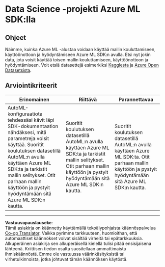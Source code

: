 <!--
CO_OP_TRANSLATOR_METADATA:
{
  "original_hash": "386efdbc19786951341f6956247ee990",
  "translation_date": "2025-08-26T22:18:22+00:00",
  "source_file": "5-Data-Science-In-Cloud/19-Azure/assignment.md",
  "language_code": "fi"
}
-->
# Data Science -projekti Azure ML SDK:lla

## Ohjeet

Näimme, kuinka Azure ML -alustaa voidaan käyttää mallin kouluttamiseen, käyttöönottoon ja hyödyntämiseen Azure ML SDK:n avulla. Etsi nyt jokin data, jota voisit käyttää toisen mallin kouluttamiseen, käyttöönottoon ja hyödyntämiseen. Voit etsiä datasettejä esimerkiksi [Kagglesta](https://kaggle.com) ja [Azure Open Datasetsista](https://azure.microsoft.com/services/open-datasets/catalog?WT.mc_id=academic-77958-bethanycheum&ocid=AID3041109).

## Arviointikriteerit

| Erinomainen | Riittävä | Parannettavaa |
|-------------|----------|---------------|
|AutoML-konfiguraatiota tehdessäsi kävit läpi SDK-dokumentaation nähdäksesi, mitä parametreja voisit käyttää. Suoritit koulutuksen datasetillä AutoML:n avulla käyttäen Azure ML SDK:ta ja tarkistit mallin selitykset. Otit parhaan mallin käyttöön ja pystyit hyödyntämään sitä Azure ML SDK:n kautta. | Suoritit koulutuksen datasetillä AutoML:n avulla käyttäen Azure ML SDK:ta ja tarkistit mallin selitykset. Otit parhaan mallin käyttöön ja pystyit hyödyntämään sitä Azure ML SDK:n kautta. | Suoritit koulutuksen datasetillä AutoML:n avulla käyttäen Azure ML SDK:ta. Otit parhaan mallin käyttöön ja pystyit hyödyntämään sitä Azure ML SDK:n kautta. |

---

**Vastuuvapauslauseke**:  
Tämä asiakirja on käännetty käyttämällä tekoälypohjaista käännöspalvelua [Co-op Translator](https://github.com/Azure/co-op-translator). Vaikka pyrimme tarkkuuteen, huomioithan, että automaattiset käännökset voivat sisältää virheitä tai epätarkkuuksia. Alkuperäinen asiakirja sen alkuperäisellä kielellä tulisi pitää ensisijaisena lähteenä. Kriittisen tiedon osalta suositellaan ammattimaista ihmiskäännöstä. Emme ole vastuussa väärinkäsityksistä tai virhetulkinnoista, jotka johtuvat tämän käännöksen käytöstä.